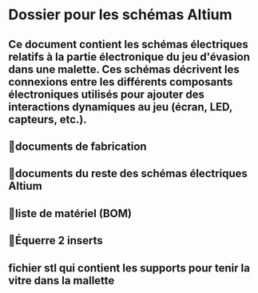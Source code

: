 # Dossier pour les schémas Altium

Ce document contient les schémas électriques relatifs à la partie électronique du jeu d'évasion dans une malette. Ces schémas décrivent les connexions entre les différents composants électroniques utilisés pour ajouter des interactions dynamiques au jeu (écran, LED, capteurs, etc.).
---
## 📂documents de fabrication 

## 📂documents du reste des schémas électriques Altium

## 📂liste de matériel (BOM)

## 📂Équerre 2 inserts 
fichier stl qui contient les supports pour tenir la vitre dans la mallette
---
